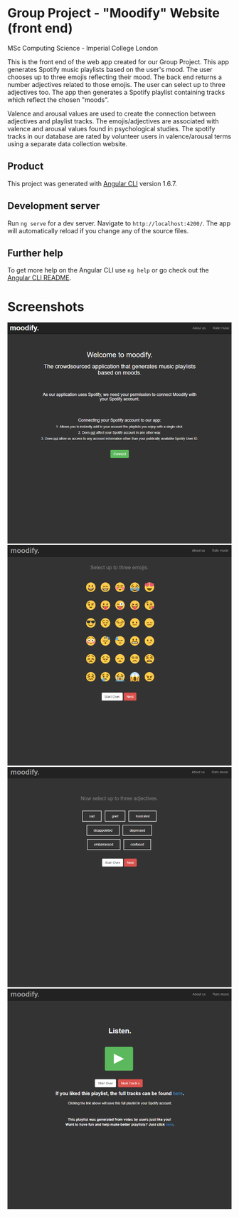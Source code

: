 # Group Project - "Moodify" Website (front end)
MSc Computing Science - Imperial College London

This is the front end of the web app created for our Group Project. 
This app generates Spotify music playlists based on the user's mood. The user chooses up to three emojis reflecting their mood. The back end returns a number adjectives related to those emojis. The user can select up to three adjectives too. The app then generates a Spotify playlist containing tracks which reflect the chosen "moods".

Valence and arousal values are used to create the connection between adjectives and playlist tracks. The emojis/adjectives are associated with valence and arousal values found in psychological studies. The spotify tracks in our database are rated by volunteer users in valence/arousal terms using a separate data collection website.

## Product

This project was generated with [Angular CLI](https://github.com/angular/angular-cli) version 1.6.7.

## Development server

Run `ng serve` for a dev server. Navigate to `http://localhost:4200/`. The app will automatically reload if you change any of the source files.

## Further help

To get more help on the Angular CLI use `ng help` or go check out the [Angular CLI README](https://github.com/angular/angular-cli/blob/master/README.md).

# Screenshots

![Alt text](./mood1.png?raw=true "Page 1")
![Alt text](./mood2.png?raw=true "Page 2")
![Alt text](./mood3.png?raw=true "Page 3")
![Alt text](./mood4.png?raw=true "Page 4")

